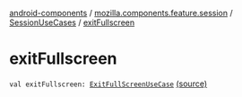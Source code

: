 [android-components](../../index.md) / [mozilla.components.feature.session](../index.md) / [SessionUseCases](index.md) / [exitFullscreen](./exit-fullscreen.md)

# exitFullscreen

`val exitFullscreen: `[`ExitFullScreenUseCase`](-exit-full-screen-use-case/index.md) [(source)](https://github.com/mozilla-mobile/android-components/blob/master/components/feature/session/src/main/java/mozilla/components/feature/session/SessionUseCases.kt#L271)